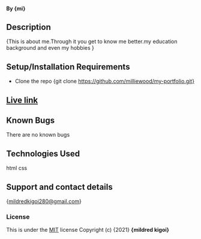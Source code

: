#### By **{mi}**
## Description
{This is about me.Through it you get to know me better.my education background and even my hobbies }
## Setup/Installation Requirements
* Clone the repo {git clone https://github.com/milliewood/my-portfolio.git}
## [Live link]()
## Known Bugs
There are no known bugs
## Technologies Used
html
css
## Support and contact details
{mildredkigoi280@gmail.com}
### License
This is under the [MIT](LICENSE) license
Copyright (c) {2021} **{mildred kigoi}**